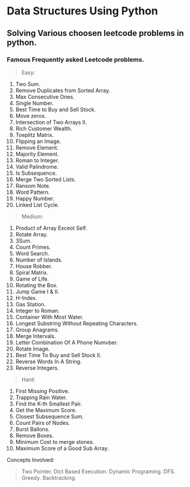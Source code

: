 # Data Structures Using Python

## Solving Various choosen leetcode problems in python.

### Famous Frequently asked Leetcode problems.

> Easy:

1. Two Sum.
2. Remove Duplicates from Sorted Array.
3. Max Consecutive Ones.
4. Single Number.
5. Best Time to Buy and Sell Stock.
6. Move zeros.
7. Intersection of Two Arrays II.
8. Rich Customer Wealth.
9. Toeplitz Matrix.
10. Flipping an Image.
11. Remove Element.
12. Majority Element.
13. Roman to Integer.
14. Valid Palindrome.
15. Is Subsequence.
16. Merge Two Sorted Lists.
17. Ransom Note.
18. Word Pattern.
19. Happy Number.
20. Linked List Cycle.


> Medium:

1. Product of Array Exceot Self.
2. Rotate Array.
3. 3Sum.
4. Count Primes.
5. Word Search.
6. Number of Islands.
7. House Robber.
8. Spiral Matrix.
9. Game of Life.
10. Rotating the Box.
11. Jump Game I & II.
12. H-Index.
13. Gas Station.
14. Integer to Roman.
15. Container With Most Water.
16. Longest Substring Without Repeating Characters. 
17. Group Anagrams.
18. Merge Intervals.
19. Letter Combination Of A Phone Numvber.
20. Rotate Image.
21. Best Time To Buy and Sell Stock II.
22. Reverse Words In A String.
23. Reverse Integers.

> Hard:

1. First Missing Positive.
2. Trapping Rain Water.
3. Find the K-th Smallest Pair.
4. Get the Maximum Score.
5. Closest Subsequence Sum.
6. Count Pairs of Nodes.
7. Burst Ballons.
8. Remove Boxes.
9. Minimum Cost to merge stones.
10. Maximum Score of a Good Sub Array.

Concepts Involved:
> Two Pointer.
> Dict Based Execution.
> Dynamic Programing.
> DFS.
> Greedy.
> Backtracking.
